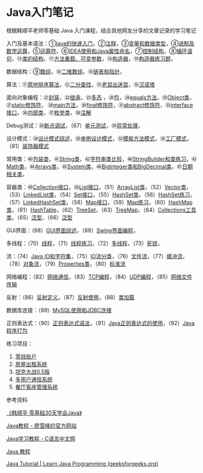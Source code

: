 # Java入门笔记

根据韩顺平老师零基础 Java 入门课程，结合其他网友分享的文章记录的学习笔记



入门及基本语法：①[java的快速入门](JavaNote/Studynote01_Hello.md)，②[注释](JavaNote/Studynote02_Comment.md)，③[变量和数据类型](JavaNote/Studynote03_Var.md)，④[进制及数学运算](JavaNote/Studynote04_Numeral.md)，⑤[运算符](JavaNote/Studynote05_Operator.md)，⑥[IDEA使用和Java属性命名](JavaNote/Studynote06_Coding.md)，⑦[控制结构](JavaNote/Studynote07_ControlStructure.java)，⑧[循环语句](JavaNote/Studynote08_LoopCircle.java)，⑬[类的结构](JavaNote/Studynote13_Structure.md)，⑰[方法重载、可变参数](JavaNote/Studynote17_DuplicateName.java)，⑱[构造器](JavaNote/Studynote18_Constructor.java)，⑲[构造器练习题](JavaNote/Studynote19_elementaryOOP.java)，

数据结构：⑨[数组](JavaNote/Studynote09_Array.java)，⑩[二维数组](JavaNote/Studynote10_2dArray.md)，⑭[链表和指针](JavaNote/Studynote14_Pointer.md)，

算法：⑪[原地排序算法](JavaNote/Studynote11_SortInPlace.md)，⑫[二分查找](JavaNote/Studynote12_BinarySearch.md)，⑮[老鼠出迷宫](JavaNote/Studynote15_LabyrinthRat.java)，⑯[汉诺塔](JavaNote/Studynote16_HanoiTower.java)

面向对象编程：㉑[封装](JavaNote/Studynote21_Encapsulation.java)，㉒[继承](JavaNote/Studynote22_Extends.java)，㉓[多态](JavaNote/Studynote23_Polymorphic.java) ，⑳[包](JavaNote/Studynote20_Package.java)，㉔[equals方法](JavaNote/Studynote24_equals.java)，㉕[Object类](JavaNote/Studynote25_classObject.java)，㉗[static修饰符](JavaNote/Studynote27_static.md)， ㉘[main方法](JavaNote/Studynote28_main.md)，㉚[final修饰符](JavaNote/Studynote30_final.md)，㉛[abstract修饰符](JavaNote/Studynote31_abstract.md)，㉝[interface接口](JavaNote/Studynote33_Interface.md)，㊱[内部类](JavaNote/Studynote36_NestedClass.md)，㊲[枚举类](JavaNote/Studynote37_Enumeration.md)，㊳[注解](JavaNote/Studynote38_Annotation.md)

Debug测试：㉖[断点调试](JavaNote/Studynote26_Debug.java)，（67）[单元测试](JavaNote/Studynote67_UnitTest.md)，㊴[异常处理](JavaNote/Studynote39_Exception.java)，

设计模式：㉞[设计模式综述](JavaNote/Studynote34_DesignPattern.md)，㉙[单例设计模式](JavaNote/Studynote29_Singleton.md)，㉜[模板方法模式](JavaNote/Studynote32_TemplateMethod.md)，㉟[工厂模式](JavaNote/Studynote35_Factory.md)，（81）[装饰器模式](https://github.com/92rw/Java-Study-Notes/blob/main/JavaNote/Studynote81_Decorator.md)

常用类：㊵[包装类](JavaNote/Studynote40_WrapperClass.java)，㊶[String类](JavaNote/Studynote41_String.md)，㊷[字符串类比较](JavaNote/Studynote42_String.java)，㊽[StringBuilder和类练习](JavaNote/Studynote48_StringExercise.java)，㊸[Math类](JavaNote/Studynote43_Math.java)，㊹[Arrays类](JavaNote/Studynote44_Arrays.java)，㊺[System类](JavaNote/Studynote45_System.java)，㊻[BigInteger类和BigDecimal类](JavaNote/Studynote46_BigNumber.java)，㊼[日期相关类](JavaNote/Studynote47_DateFormat.java)，

容器类：㊾[Collection接口](JavaNote/Studynote49_Collection.java)，㊿[List接口](JavaNote/Studynote50_List.java)，（51）[ArrayList类](JavaNote/Studynote51_ArrayList.java)，（52）[Vector类](JavaNote/Studynote52_Vector.java)，（53）[LinkedList类](JavaNote/Studynote53_LinkedList.java)，（54）[Set接口](JavaNote/Studynote54_Set.java)，（55）[HashSet类](JavaNote/Studynote55_HashSet.java)，（56）[HashSet练习](JavaNote/Studynote56_HashSetExercise.java)，（57）[LinkedHashSet类](JavaNote/Studynote57_LinkedHashSet.java)，（58）[Map接口](JavaNote/Studynote58_Map.java)，（59）[Map练习](JavaNote/Studynote59_MapExercise.java)，（60）[HashMap类](JavaNote/Studynote60_HashMap.java)，（61）[HashTable](JavaNote/Studynote61_Hashtable.java)，（62）[TreeSet](JavaNote/Studynote62_TreeSet.java)，（63）[TreeMap](JavaNote/Studynote63_TreeMap.java)，（64）[Collections工具类](JavaNote/Studynote64_Collections.java)，（65）[泛型](JavaNote/Studynote65_Generic.md)，（66）[泛型](JavaNote/Studynote66_Generic.md)

GUI界面：（68）[GUI界面综述](JavaNote/Studynote68_Event.md)，（69）[Swing界面编程](JavaNote/Studynote69_draw.java)，

多线程：（70）[线程](JavaNote/Studynote70_Thread.md)，（71）[线程练习](JavaNote/Studynote71_ThreadMethod.java)，（72）[多线程](JavaNote/Studynote72_MultiThread.java)，（73）[死锁](JavaNote/Studynote73_DeadLock.java)，

流：（74）[Java IO和字符集](JavaNote/Studynote74_JavaIO.md)，（75）[IO流分类](https://github.com/92rw/Java-Study-Notes/blob/main/JavaNote/Studynote75_IOStream.md)，（76）[文件流](https://github.com/92rw/Java-Study-Notes/blob/main/JavaNote/Studynote76_FileStream.md)，（77）[缓冲流](https://github.com/92rw/Java-Study-Notes/blob/main/JavaNote/Studynote77_BufferedStream.java)，（78）[对象流](https://github.com/92rw/Java-Study-Notes/blob/main/JavaNote/Studynote78_ObjectStream.md)，（79）[Properties类](https://github.com/92rw/Java-Study-Notes/blob/main/JavaNote/Studynote79_Properties.java)，（80）[标准流](https://github.com/92rw/Java-Study-Notes/blob/main/JavaNote/Studynote80_StandardStream.java)

网络编程：（82）[网络通信](JavaNote/Studynote82_NetworkCommunication.md)，（83）[TCP编程](JavaNote/Studynote83_TCP.md)，（84）[UDP编程](JavaNote/Studynote84_UDP.md)，（85）[网络文件传输](https://github.com/92rw/Java-Study-Notes/blob/main/JavaNote/Studynote85_FileTransfer.java)

反射：（86）[反射定义](JavaNote/Studynote86_Reflection.md)，（87）[反射使用](https://github.com/92rw/Java-Study-Notes/blob/main/JavaNote/Studynote87_ReflectionUsage.md)，（88）[类加载](https://github.com/92rw/Java-Study-Notes/blob/main/JavaNote/Studynote88_LoadClass.md)

数据库连接：（89）[MySQL使用和JDBC连接](DataBase/MySQL_01.md)

正则表达式：（90）[正则表达式语法](https://github.com/92rw/Java-Study-Notes/blob/main/JavaNote/Studynote90_RegExp.md)，（91）[Java正则表达式的使用](https://github.com/92rw/Java-Study-Notes/blob/main/JavaNote/Studynote91_RegExp.java)，（92）[Java程序打包](https://github.com/92rw/Java-Study-Notes/blob/main/JavaNote/Studynote92_Package.md)



练习项目：

1. [零钱账户](Exercise/PocketMoney/Design.md)
2. [房屋出租系统](Exercise/HouseRenting/Design.md)
3. [坦克大战0.5版](JavaNote/Exercise/TankGame/Design.md)
4. [多用户通信系统](JavaNote/Exercise/MUCS/Design.md)
5. [餐厅客座管理系统](JavaNote/Exercise/Restaurant/Readme.md)











参考资料

[《韩顺平 零基础30天学会Java》](https://www.bilibili.com/av203821664) 

[Java教程 - 廖雪峰的官方网站](https://www.liaoxuefeng.com/wiki/1252599548343744)

[Java学习教程 - C语言中文网](http://c.biancheng.net/java/)

[Java 教程](https://github.com/dunwu/java-tutorial)

[Java Tutorial | Learn Java Programming (geeksforgeeks.org)](https://www.geeksforgeeks.org/java/?ref=outind)

